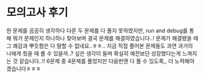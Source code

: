# 모의고사 후기
한 문제를 곰곰히 생각하다 다른 두 문제를 다 풀지 못하였지만, run and debug를 통해 뭐가 문제인지 하나하나 찾아보며 결국 문제를 해결하였습니다..!
문제가 해결됐을 때 그 쾌감과 뿌듯함은 다 말할 수 없네요..ㅎㅎ..
지금 직접 풀어본 문제들도 과연 과거의 나에게 줬을 때 풀 수 있을까..? 싶은 생각이 들며 확실히 예전보단 성장했다는게 느껴지는 것 같습니다..!!
6문제 중 4문제를 풀었지만 다음번엔 다 풀 수 있도록,, 더 노력해야겠습니다ㅎㅎㅎ